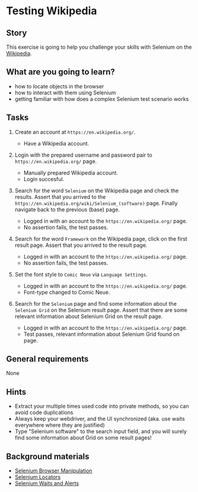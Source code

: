 # Testing Wikipedia

## Story

This exercise is going to help you challenge your skills with Selenium on the [Wikipedia](https://en.wikipedia.org/).

## What are you going to learn?

- how to locate objects in the browser
- how to interact with them using Selenium
- getting familiar with how does a complex Selenium test scenario works

## Tasks

1. Create an account at `https://en.wikipedia.org/`.
    - Have a Wikipedia account.

2. Login with the prepared username and password pair to `https://en.wikipedia.org/` page.
    - Manually prepared Wikipedia account.
    - Login succesful.

3. Search for the word `Selenium` on the Wikipedia page and check the results.  Assert that you arrived to the `https://en.wikipedia.org/wiki/Selenium_(software)` page.  Finally navigate back to the previous (base) page.
    - Logged in with an account to the `https://en.wikipedia.org/` page.
    - No assertion fails, the test passes.

4. Search for the word `Framework` on the Wikipedia page, click on the first result page. Assert that you arrived to the result page.
    - Logged in with an account to the `https://en.wikipedia.org/` page.
    - No assertion fails, the test passes.

5. Set the font style to `Comic Neue` via `Language Settings`.
    - Logged in with an account to the `https://en.wikipedia.org/` page.
    - Font-type changed to Comic Neue.

6. Search for the `Selenium` page and find some information about the `Selenium Grid` on the Selenium result page.  Assert that there are some relevant information about Selenium Grid on the result page.
    - Logged in with an account to the `https://en.wikipedia.org/` page.
    - Test passes, relevant information about Selenium Grid found on page.

## General requirements

None

## Hints

- Extract your multiple times used code into private methods, so you can avoid code duplications
- Always keep your webdriver, and the UI synchronized (aka. use waits everywhere where they are justified)
- Type "Selenium software" to the search input field, and you will surely find some information about Grid on some result pages!

## Background materials

- <i class="far fa-exclamation"></i> [Selenium Browser Manipulation](project/curriculum/materials/competencies/selenium-basics/selenium-browser-manipulation.md.html)
- <i class="far fa-exclamation"></i> [Selenium Locators](project/curriculum/materials/competencies/selenium-basics/selenium-locators.md.html)
- <i class="far fa-exclamation"></i> [Selenium Waits and Alerts](project/curriculum/materials/competencies/selenium-basics/selenium-waits-and-alerts.md.html)
